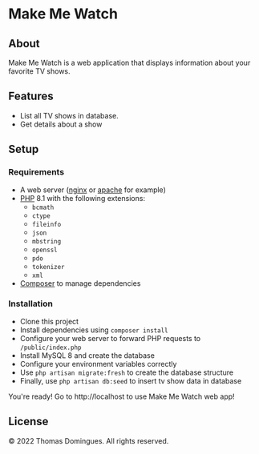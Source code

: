 # Make Me Watch

## About

Make Me Watch is a web application that displays information about your favorite TV shows.

## Features

- List all TV shows in database.
- Get details about a show

## Setup

### Requirements

- A web server ([nginx](http://nginx.org/en/docs/) or [apache](https://httpd.apache.org/docs/2.4/) for example)
- [PHP](https://www.php.net/releases/8.1/en.php) 8.1 with the following extensions:
    - `bcmath`
    - `ctype`
    - `fileinfo`
    - `json`
    - `mbstring`
    - `openssl`
    - `pdo`
    - `tokenizer`
    - `xml`
- [Composer](https://getcomposer.org/) to manage dependencies

### Installation

- Clone this project
- Install dependencies using `composer install`
- Configure your web server to forward PHP requests to `/public/index.php`
- Install MySQL 8 and create the database
- Configure your environment variables correctly
- Use `php artisan migrate:fresh` to create the database structure
- Finally, use `php artisan db:seed` to insert tv show data in database

You're ready! Go to http://localhost to use Make Me Watch web app!

## License

&copy; 2022 Thomas Domingues. All rights reserved.
